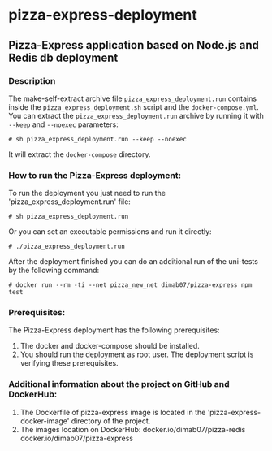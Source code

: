 # pizza-express-deployment
## Pizza-Express application based on Node.js and Redis db deployment

### Description
The make-self-extract archive file `pizza_express_deployment.run` contains inside the `pizza_express_deployment.sh` script and the `docker-compose.yml`.
You can extract the `pizza_express_deployment.run` archive by running it with `--keep` and `--noexec` parameters:
```
# sh pizza_express_deployment.run --keep --noexec
```
It will extract the `docker-compose` directory.

### How to run the Pizza-Express deployment:

To run the deployment you just need to run the 'pizza_express_deployment.run' file:
```
# sh pizza_express_deployment.run
```

Or you can set an executable permissions and run it directly:
```
# ./pizza_express_deployment.run
```

After the deployment finished you can do an additional run of the uni-tests by the following command:
```
# docker run --rm -ti --net pizza_new_net dimab07/pizza-express npm test
```

### Prerequisites:

The Pizza-Express deployment has the following prerequisites:
1. The docker and docker-compose should be installed.
2. You should run the deployment as root user.
The deployment script is verifying these prerequisites.

### Additional information about the project on GitHub and DockerHub:

1. The Dockerfile of pizza-express image is located in the 'pizza-express-docker-image' directory of the project.
2. The images location on DockerHub:
    docker.io/dimab07/pizza-redis
    docker.io/dimab07/pizza-express


